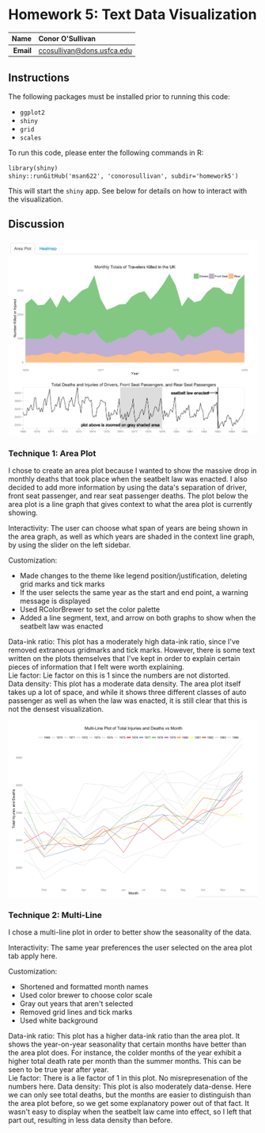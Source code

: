 Homework 5: Text Data Visualization
==============================

| **Name**  | Conor O'Sullivan  |
|----------:|:-------------|
| **Email** | ccosullivan@dons.usfca.edu |

## Instructions ##

The following packages must be installed prior to running this code:

- `ggplot2`
- `shiny`
- `grid`
- `scales`


To run this code, please enter the following commands in R:

```
library(shiny)
shiny::runGitHub('msan622', 'conorosullivan', subdir='homework5')
```

This will start the `shiny` app. See below for details on how to interact with the visualization.

## Discussion ##

![IMAGE](AreaPlot.png)

### Technique 1: Area Plot

I chose to create an area plot because I wanted to show the massive drop in monthly deaths that took place when the seatbelt law was enacted. I also decided to add more information by using the data's separation of driver, front seat passenger, and rear seat passenger deaths. The plot below the area plot is a line graph that gives context to what the area plot is currently showing. 

Interactivity:
The user can choose what span of years are being shown in the area graph, as well as which years are shaded in the context line graph, by using the slider on the left sidebar.

Customization:
- Made changes to the theme like legend position/justification, deleting grid marks and tick marks
- If the user selects the same year as the start and end point, a warning message is displayed
- Used RColorBrewer to set the color palette
- Added a line segment, text, and arrow on both graphs to show when the seatbelt law was enacted

Data-ink ratio: This plot has a moderately high data-ink ratio, since I've removed extraneous gridmarks and tick marks. However, there is some text written on the plots themselves that I've kept in order to explain certain pieces of information that I felt were worth explaining.  
Lie factor: Lie factor on this is 1 since the numbers are not distorted.  
Data density: This plot has a moderate data density. The area plot itself takes up a lot of space, and while it shows three different classes of auto passenger as well as when the law was enacted, it is still clear that this is not the densest visualization.

![IMAGE](multiline.png)

### Technique 2: Multi-Line

I chose a multi-line plot in order to better show the seasonality of the data.

Interactivity:
The same year preferences the user selected on the area plot tab apply here.

Customization:
- Shortened and formatted month names
- Used color brewer to choose color scale
- Gray out years that aren't selected
- Removed grid lines and tick marks
- Used white background

Data-ink ratio: This plot has a higher data-ink ratio than the area plot. It shows the year-on-year seasonality that certain months have better than the area plot does. For instance, the colder months of the year exhibit a higher total death rate per month than the summer months. This can be seen to be true year after year.  
Lie factor: There is a lie factor of 1 in this plot. No misrepresenation of the numbers here.
Data density: This plot is also moderately data-dense. Here we can only see total deaths, but the months are easier to distinguish than the area plot before, so we get some explanatory power out of that fact. It wasn't easy to display when the seatbelt law came into effect, so I left that part out, resulting in less data density than before.

